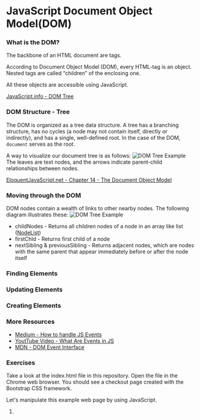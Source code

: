 # JavaScript Document Object Model(DOM)

### What is the DOM?

The backbone of an HTML document are tags.

According to Document Object Model (DOM), every HTML-tag is an object. Nested tags are called “children” of the enclosing one.

All these objects are accessible using JavaScript.

[JavaScript.info - DOM Tree](https://javascript.info/dom-nodes)

### DOM Structure - Tree

The DOM is organized as a tree data structure. A tree has a branching structure, has no cycles (a node may not contain itself, directly or indirectly), and has a single, well-defined root. In the case of the DOM, `document` serves as the root.

A way to visualize our document tree is as follows:
![DOM Tree Example](https://eloquentjavascript.net/img/html-tree.svg)
The leaves are text nodes, and the arrows indicate parent-child relationships between nodes.

[EloquentJavaScript.net - Chapter 14 - The Document Object Model](https://eloquentjavascript.net/14_dom.html)

### Moving through the DOM

DOM nodes contain a wealth of links to other nearby nodes. The following diagram illustrates these:
![DOM Tree Example](https://eloquentjavascript.net/img/html-links.svg)

- childNodes - Returns all children nodes of a node in an array like list ([NodeList](https://developer.mozilla.org/en-US/docs/Web/API/NodeList))
- firstChld - Returns first child of a node
- nextSibling & previousSibling - Returns adjacent nodes, which are nodes with the same parent that appear immediately before or after the node itself

### Finding Elements

### Updating Elements

### Creating Elements

### More Resources

- [Medium - How to handle JS Events](https://medium.freecodecamp.org/event-handling-in-javascript-with-examples-f6bc1e2fff57)
- [YoutTube Video - What Are Events in JS](https://www.youtube.com/watch?v=gx0oAgvXyE4)
- [MDN - DOM Event Interface ](https://developer.mozilla.org/en-US/docs/Web/API/Event)

### Exercises

Take a look at the index.html file in this repository. Open the file in the Chrome web browser. You should see a checkout page created with the Bootstrap CSS framework.

Let's manipulate this example web page by using JavaScript.

1.
